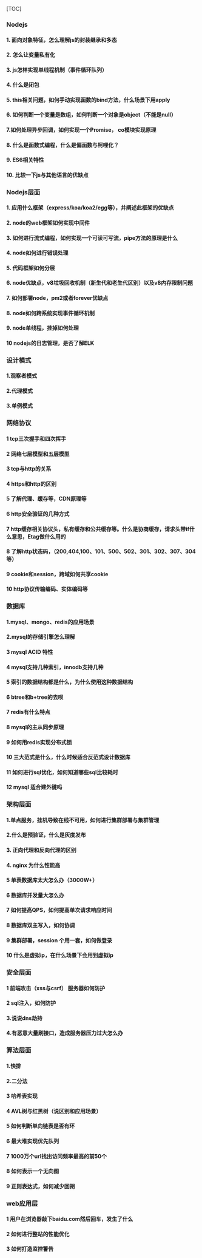 [TOC]

### Nodejs

#### 1. 面向对象特征，怎么理解js的封装继承和多态

#### 2. 怎么让变量私有化

#### 3. js怎样实现单线程机制（事件循环队列）

#### 4. 什么是闭包

#### 5. this相关问题，如何手动实现函数的bind方法，什么场景下用apply

#### 6. 如何判断一个变量是数组，如何判断一个对象是object（不能是null）

#### 7.如何处理异步回调，如何实现一个Promise， co模块实现原理

#### 8. 什么是函数式编程，什么是偏函数与柯哩化？

#### 9. ES6相关特性

#### 10. 比较一下js与其他语言的优缺点

### Nodejs层面

#### 1. 应用什么框架（express/koa/koa2/egg等），并阐述此框架的优缺点

#### 2. node的web框架如何实现中间件

#### 3. 如何进行流式编程，如何实现一个可读可写流，pipe方法的原理是什么

#### 4. node如何进行错误处理

#### 5. 代码框架如何分层

#### 6. node优缺点，v8垃圾回收机制（新生代和老生代区别）以及v8内存限制问题

#### 7. 如何部署node，pm2或者forever优缺点

#### 8. node如何跨系统实现事件循环机制

#### 9. node单线程，挂掉如何处理

#### 10 nodejs的日志管理，是否了解ELK

### 设计模式

#### 1.观察者模式

#### 2.代理模式

#### 3.单例模式

### 网络协议

#### 1 tcp三次握手和四次挥手

#### 2 网络七层模型和五层模型

#### 3 tcp与http的关系

#### 4 https和http的区别

#### 5 了解代理、缓存等，CDN原理等

#### 6 http安全验证的几种方式

#### 7 http缓存相关协议头，私有缓存和公共缓存等。什么是协商缓存，请求头带if什么意思，Etag做什么用的

#### 8 了解http状态码，（200,404,100、101、500、502、301、302、307、304等）

#### 9 cookie和session，跨域如何共享cookie

#### 10 http协议传输编码、实体编码等

### 数据库

#### 1.mysql、mongo、redis的应用场景

#### 2.mysql的存储引擎怎么理解

#### 3 mysql ACID 特性

#### 4 mysql支持几种索引，innodb支持几种

#### 5 索引的数据结构都是什么，为什么使用这种数据结构

#### 6 btree和b+tree的去呗

#### 7 redis有什么特点

#### 8 mysql的主从同步原理

#### 9 如何用redis实现分布式锁

#### 10 三大范式是什么，什么时候适合反范式设计数据库

#### 11 如何进行sql优化，如何知道哪些sql比较耗时

#### 12 mysql 适合建外键吗

### 架构层面

#### 1.单点服务，挂机导致在线不可用，如何进行集群部署与集群管理

#### 2.什么是预验证，什么是灰度发布

#### 3. 正向代理和反向代理的区别

#### 4. nginx 为什么性能高

#### 5 单表数据库太大怎么办（3000W+）

#### 6 数据库并发量大怎么办

#### 7 如何提高QPS，如何提高单次请求响应时间

#### 8 数据库双主写入，如何协调

#### 9 集群部署，session 个用一套，如何做登录

#### 10 什么是虚拟ip，在什么场景下会用到虚拟ip

### 安全层面

#### 1 前端攻击（xss与csrf） 服务器如何防护

#### 2 sql注入，如何防护

#### 3.说说dns劫持

#### 4.有恶意大量刷接口，造成服务器压力过大怎么办

### 算法层面

#### 1.快排

#### 2.二分法

#### 3 哈希表实现

#### 4 AVL树与红黑树（说区别和应用场景）

#### 5 如何判断单向链表是否有环

#### 6 最大堆实现优先队列

#### 7 1000万个url找出访问频率最高的前50个

#### 8 如何表示一个无向图

#### 9 正则表达式，如何减少回朔

### web应用层

#### 1 用户在浏览器敲下baidu.com然后回车，发生了什么

#### 2 如何进行整站的性能优化

#### 3 如何打造监控警告

